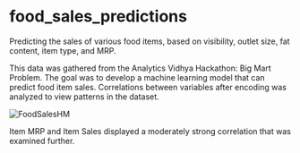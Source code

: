 # food_sales_predictions
Predicting the sales of various food items, based on visibility, outlet size, fat content, item type, and MRP. 

This data was gathered from the Analytics Vidhya Hackathon: Big Mart Problem. The goal was to develop a machine learning model that can predict food item sales. Correlations between variables after encoding was analyzed to view patterns in the dataset.

![FoodSalesHM](https://user-images.githubusercontent.com/91214731/142919128-fb466ce3-7423-4e4a-aea5-54f5836ad1fa.png)

Item MRP and Item Sales displayed a moderately strong correlation that was examined further.

